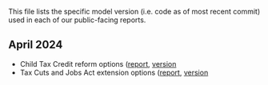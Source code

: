 This file lists the specific model version (i.e. code as of most recent commit) used in each of our public-facing reports. 

April 2024
-
- Child Tax Credit reform options ([report](https://budgetlab.yale.edu/topic/child-tax-credit), [version]([https://github.com/Budget-Lab-Yale/Tax-Simulator/tree/2464193a0ad35ede28df0b083cf143077ef130e7](https://github.com/Budget-Lab-Yale/FRBUS))
- Tax Cuts and Jobs Act extension options ([report](https://budgetlab.yale.edu/topic/tax-cuts-and-jobs-act), [version]([https://github.com/Budget-Lab-Yale/Tax-Simulator/tree/2464193a0ad35ede28df0b083cf143077ef130e7](https://github.com/Budget-Lab-Yale/FRBUS))
